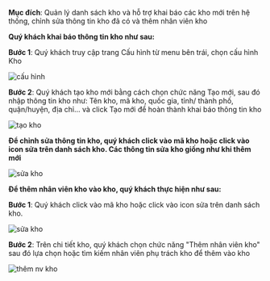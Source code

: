 **Mục đích**: Quản lý danh sách kho và hỗ trợ khai báo các kho mới trên hệ thống, chỉnh sửa thông tin kho đã có và thêm nhân viên kho

**Quý khách khai báo thông tin kho như sau:**

**Bước 1**: Quý khách truy cập trang Cấu hình từ menu bên trái, chọn cấu hình Kho

![cấu hình](https://user-images.githubusercontent.com/75357871/101134329-c79fac00-363c-11eb-8185-8150230d4ffd.png)

**Bước 2**: Quý khách tạo kho mới bằng cách chọn chức năng Tạo mới, sau đó nhập thông tin kho như: Tên kho, mã kho, quốc gia, tỉnh/ thành phố, quận/huyện, địa chỉ... và click Tạo mới để hoàn thành khai báo thông tin kho

![tạo kho](https://user-images.githubusercontent.com/75357871/101136807-6e397c00-3640-11eb-95e1-728fe3ff677b.png)

**Để chỉnh sửa thông tin kho, quý khách click vào mã kho hoặc click vào icon sửa trên danh sách kho. Các thông tin sửa kho giống như khi thêm mới**

![sửa kho](https://user-images.githubusercontent.com/75357871/101137233-18b19f00-3641-11eb-85ed-f7ce24f3f707.png)

**Để thêm nhân viên kho vào kho, quý khách thực hiện như sau:**

**Bước 1**: Quý khách click vào mã kho hoặc click vào icon sửa trên danh sách kho.

![sửa kho](https://user-images.githubusercontent.com/75357871/101137290-3121b980-3641-11eb-852e-3752f8710662.png)

**Bước 2**: Trên chi tiết kho, quý khách chọn chức năng "Thêm nhân viên kho" sau đó lựa chọn hoặc tìm kiếm nhân viên phụ trách kho để thêm vào kho

![thêm nv kho](https://user-images.githubusercontent.com/75357871/101140362-721bcd00-3645-11eb-9f76-7d388661bd00.png)
